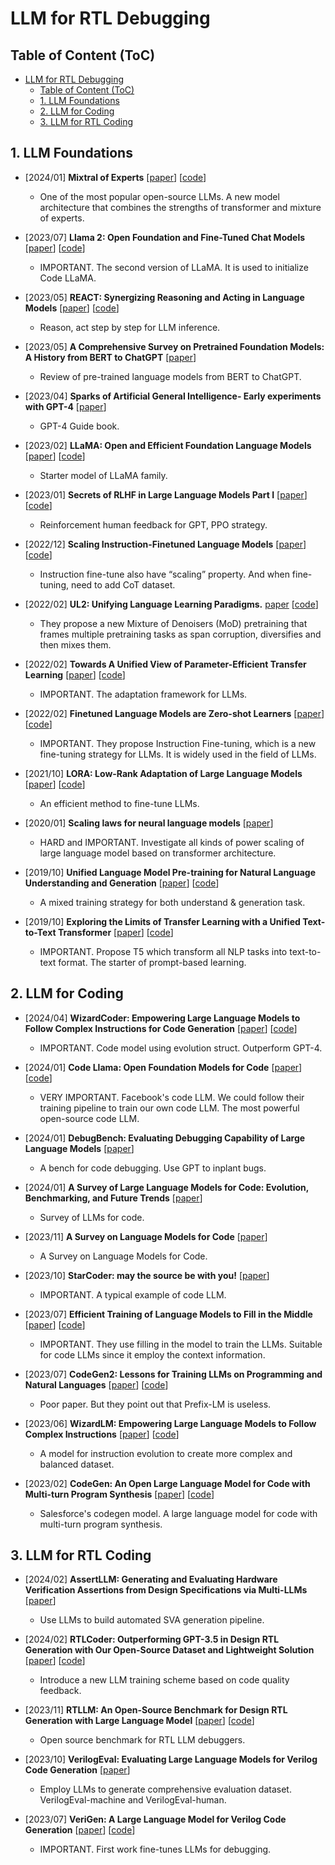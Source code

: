 # LLM for RTL Debugging


## Table of Content (ToC)

- [LLM for RTL Debugging](#llm-for-rtl-debugging)
  - [Table of Content (ToC)](#table-of-content-toc)
  - [1. LLM Foundations](#1-llm-foundations)
  - [2. LLM for Coding](#2-llm-for-coding)
  - [3. LLM for RTL Coding](#3-llm-for-rtl-coding)

## 1. LLM Foundations

- [2024/01] **Mixtral of Experts** [[paper](https://arxiv.org/pdf/2401.04088)]  [[code](https://github.com/mistralai/mistral-src)]
  - One of the most popular open-source LLMs. A new model architecture that combines the strengths of transformer and mixture of experts.

- [2023/07] **Llama 2: Open Foundation and Fine-Tuned Chat Models** [[paper](https://arxiv.org/pdf/2307.09288)] [[code](https://github.com/facebookresearch/llama)]
  - IMPORTANT. The second version of LLaMA. It is used to initialize Code LLaMA.

- [2023/05] **REACT: Synergizing Reasoning and Acting in Language Models** [[paper](https://arxiv.org/pdf/2210.03629)] [[code](https://react-lm.github.io/)]
  - Reason, act step by step for LLM inference.

- [2023/05] **A Comprehensive Survey on Pretrained Foundation Models: A History from BERT to ChatGPT** [[paper](https://arxiv.org/pdf/2302.09419)] 
  - Review of pre-trained language models from BERT to ChatGPT.

- [2023/04] **Sparks of Artificial General Intelligence- Early experiments with GPT-4** [[paper](https://arxiv.org/pdf/2303.12712)] 
  - GPT-4 Guide book.

- [2023/02] **LLaMA: Open and Efficient Foundation Language Models** [[paper](https://arxiv.org/pdf/2302.13971)] [[code](https://github.com/facebookresearch/llama)]
  - Starter model of LLaMA family.

- [2023/01] **Secrets of RLHF in Large Language Models Part I** [[paper](https://arxiv.org/pdf/2307.04964)] [[code](https://github.com/OpenLMLab/MOSS-RLHF)]
  - Reinforcement human feedback for GPT, PPO strategy.

- [2022/12] **Scaling Instruction-Finetuned Language Models** [[paper](https://arxiv.org/pdf/2210.11416)] [[code](https://github.com/google-research/t5x/blob/main/docs/models.md#flan-t5-checkpoints)]
  - Instruction fine-tune also have “scaling” property. And when fine-tuning, need to add CoT dataset.

- [2022/02] **UL2: Unifying Language Learning Paradigms.** [paper](https://arxiv.org/pdf/2205.05131) [[code](https://github.com/google-research/google-research/tree/master/ul2)]
  - They propose a new Mixture of Denoisers (MoD) pretraining that frames multiple pretraining
tasks as span corruption, diversifies and then mixes them.

- [2022/02] **Towards A Unified View of Parameter-Efficient Transfer Learning** [[paper](https://arxiv.org/pdf/2202.08390)] [[code](https://github.com/jxhe/unify-parameter-efficient-tuning)]
  - IMPORTANT. The adaptation framework for LLMs.

- [2022/02] **Finetuned Language Models are Zero-shot Learners** [[paper](https://arxiv.org/pdf/2109.01652)] [[code](https://github.com/google-research/flan)]
  - IMPORTANT. They propose Instruction Fine-tuning, which is a new fine-tuning strategy for LLMs. It is widely used in the field of LLMs.
  
- [2021/10] **LORA: Low-Rank Adaptation of Large Language Models** [[paper](https://arxiv.org/pdf/2106.09685)] [[code](https://github.com/microsoft/LoRA)]
  - An efficient method to fine-tune LLMs.
  
- [2020/01] **Scaling laws for neural language models** [[paper](https://arxiv.org/pdf/2001.08361)] 
  - HARD and IMPORTANT. Investigate all kinds of power scaling of large language model based on transformer architecture.

- [2019/10] **Unified Language Model Pre-training for Natural Language Understanding and Generation** [[paper](https://arxiv.org/pdf/2005.14165)] [[code](https://github.com/microsoft/unilm)]
  - A mixed training strategy for both understand & generation task.

- [2019/10] **Exploring the Limits of Transfer Learning with a Unified
Text-to-Text Transformer** [[paper](https://arxiv.org/pdf/1910.10683)] [[code](https://github.com/google-research/text-to-text-transfer-transformer)]
  - IMPORTANT. Propose T5 which transform all NLP tasks into text-to-text format. The starter of prompt-based learning.
  
## 2. LLM for Coding

- [2024/04] **WizardCoder: Empowering Large Language Models to Follow Complex Instructions for Code Generation** [[paper](https://arxiv.org/pdf/2304.12244)] [[code](https://github.com/nlpxucan/WizardLM)]
  - IMPORTANT. Code model using evolution struct. Outperform GPT-4.

- [2024/01] **Code Llama: Open Foundation Models for Code** [[paper](https://arxiv.org/pdf/2308.12950)] [[code](https://github.com/facebookresearch/codellama)]
  - VERY IMPORTANT. Facebook's code LLM. We could follow their training pipeline to train our own code LLM. The most powerful open-source code LLM.
  
- [2024/01] **DebugBench: Evaluating Debugging Capability of Large Language Models** [[paper](https://arxiv.org/pdf/2401.04621)]  
  - A bench for code debugging. Use GPT to inplant bugs.
  
- [2024/01] **A Survey of Large Language Models for Code: Evolution, Benchmarking, and Future Trends** [[paper](https://arxiv.org/pdf/2311.10372)]
  - Survey of LLMs for code.
  
- [2023/11] **A Survey on Language Models for Code** [[paper](https://arxiv.org/pdf/2311.07989)]
  - A Survey on Language Models for Code.
  
- [2023/10] **StarCoder: may the source be with you!** [[paper](https://arxiv.org/pdf/2305.06161)]
  - IMPORTANT. A typical example of code LLM.

- [2023/07] **Efficient Training of Language Models to Fill in the Middle** [[paper](https://arxiv.org/pdf/2307.04964)] [[code](https://www.github.com/openai/human-eval-infilling)]
  - IMPORTANT. They use filling in the model to train the LLMs. Suitable for code LLMs since it employ the context information.

- [2023/07] **CodeGen2: Lessons for Training LLMs on Programming and Natural Languages** [[paper](https://arxiv.org/pdf/2305.02309)] [[code](https://github.com/salesforce/CodeGen)]
  - Poor paper. But they point out that Prefix-LM is useless.
  
- [2023/06] **WizardLM: Empowering Large Language Models to Follow Complex Instructions** [[paper](https://arxiv.org/pdf/2304.12244)] [[code](https://github.com/nlpxucan/WizardLM)]
  - A model for instruction evolution to create more complex and balanced dataset.
  
- [2023/02] **CodeGen: An Open Large Language Model for Code with Multi-turn Program Synthesis** [[paper](https://arxiv.org/pdf/2203.13474)] [[code](https://github.com/salesforce/CodeGen)]
  - Salesforce's codegen model. A large language model for code with multi-turn program synthesis.

## 3. LLM for RTL Coding

- [2024/02] **AssertLLM: Generating and Evaluating Hardware Verification Assertions from Design Specifications via Multi-LLMs** [[paper](https://arxiv.org/pdf/2402.00386)]
  - Use LLMs to build automated SVA generation pipeline.

- [2024/02] **RTLCoder: Outperforming GPT-3.5 in Design RTL Generation with Our Open-Source Dataset and Lightweight Solution** [[paper](https://arxiv.org/pdf/2312.08617)] [[code](https://github.com/hkust-zhiyao/RTL-Coder )]
  - Introduce a new LLM training scheme based on code quality feedback.

- [2023/11] **RTLLM: An Open-Source Benchmark for Design RTL Generation with Large Language Model** [[paper](https://arxiv.org/pdf/2308.05345)] [[code](https://github.com/hkust-zhiyao/RTLLM)]
  - Open source benchmark for RTL LLM debuggers.
  
- [2023/10] **VerilogEval: Evaluating Large Language Models for Verilog Code Generation** [[paper](https://arxiv.org/pdf/2309.07544)]
  - Employ LLMs to generate comprehensive evaluation dataset. VerilogEval-machine and     VerilogEval-human.  
  
- [2023/07] **VeriGen: A Large Language Model for Verilog Code Generation** [[paper](https://arxiv.org/pdf/2307.04964)] [[code](https://github.com/shailja-thakur/VGen)]
  - IMPORTANT. First work fine-tunes LLMs for debugging.
